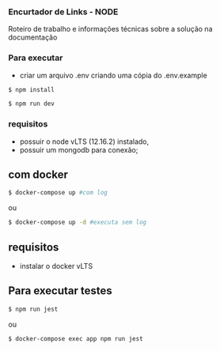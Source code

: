 ### Encurtador de Links - NODE

Roteiro de trabalho e informações técnicas sobre a solução na documentação 

### Para executar

- criar um arquivo .env criando uma cópia do .env.example

```bash
$ npm install
```

```bash
$ npm run dev
```
### requisitos
- possuir o node vLTS (12.16.2) instalado, 
- possuir um mongodb para conexão;

## com docker
```bash
$ docker-compose up #com log
```
ou
```bash
$ docker-compose up -d #executa sem log
```
## requisitos
- instalar o docker vLTS

## Para executar testes

```bash
$ npm run jest
```
ou
```bash
$ docker-compose exec app npm run jest
```
